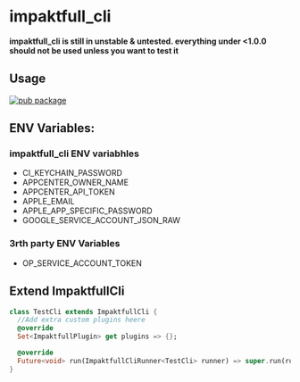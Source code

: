 # impaktfull_cli

**impaktfull_cli is still in unstable & untested. everything under <1.0.0 should not be used unless you want to test it**

## Usage

[![pub package](https://img.shields.io/pub/v/impaktfull_cli.svg)](https://pub.dartlang.org/packages/impaktfull_cli)

## ENV Variables:

### impaktfull_cli ENV variabhles

- CI_KEYCHAIN_PASSWORD
- APPCENTER_OWNER_NAME
- APPCENTER_API_TOKEN
- APPLE_EMAIL
- APPLE_APP_SPECIFIC_PASSWORD
- GOOGLE_SERVICE_ACCOUNT_JSON_RAW

### 3rth party ENV Variables

- OP_SERVICE_ACCOUNT_TOKEN

## Extend ImpaktfullCli

```dart
class TestCli extends ImpaktfullCli {
  //Add extra custom plugins heere
  @override
  Set<ImpaktfullPlugin> get plugins => {};

  @override
  Future<void> run(ImpaktfullCliRunner<TestCli> runner) => super.run(runner as ImpaktfullCliRunner<ImpaktfullCli>);
}
```
